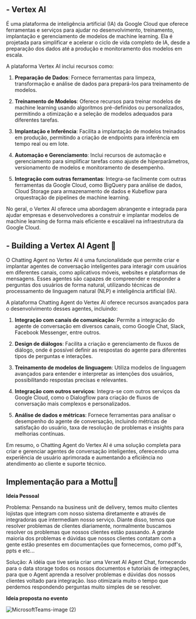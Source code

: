 ## - Vertex AI

É uma plataforma de inteligência artificial (IA) da Google Cloud que oferece ferramentas e serviços para ajudar no desenvolvimento, treinamento, implantação e gerenciamento de modelos de machine learning. Ela é projetada para simplificar e acelerar o ciclo de vida completo de IA, desde a preparação dos dados até a produção e monitoramento dos modelos em escala.

A plataforma Vertex AI inclui recursos como:

1. **Preparação de Dados**: Fornece ferramentas para limpeza, transformação e análise de dados para prepará-los para treinamento de modelos.

2. **Treinamento de Modelos**: Oferece recursos para treinar modelos de machine learning usando algoritmos pré-definidos ou personalizados, permitindo a otimização e a seleção de modelos adequados para diferentes tarefas.

3. **Implantação e Inferência**: Facilita a implantação de modelos treinados em produção, permitindo a criação de endpoints para inferência em tempo real ou em lote.

4. **Automação e Gerenciamento**: Inclui recursos de automação e gerenciamento para simplificar tarefas como ajuste de hiperparâmetros, versionamento de modelos e monitoramento de desempenho.

5. **Integração com outras ferramentas**: Integra-se facilmente com outras ferramentas da Google Cloud, como BigQuery para análise de dados, Cloud Storage para armazenamento de dados e Kubeflow para orquestração de pipelines de machine learning.

No geral, o Vertex AI oferece uma abordagem abrangente e integrada para ajudar empresas e desenvolvedores a construir e implantar modelos de machine learning de forma mais eficiente e escalável na infraestrutura da Google Cloud.


## - Building a Vertex AI Agent 🔨

O Chatting Agent no Vertex AI é uma funcionalidade que permite criar e implantar agentes de conversação inteligentes para interagir com usuários em diferentes canais, como aplicativos móveis, websites e plataformas de mensagens. Esses agentes são capazes de compreender e responder a perguntas dos usuários de forma natural, utilizando técnicas de processamento de linguagem natural (NLP) e inteligência artificial (IA).

A plataforma Chatting Agent do Vertex AI oferece recursos avançados para o desenvolvimento desses agentes, incluindo:

1. **Integração com canais de comunicação**: Permite a integração do agente de conversação em diversos canais, como Google Chat, Slack, Facebook Messenger, entre outros.

2. **Design de diálogos**: Facilita a criação e gerenciamento de fluxos de diálogo, onde é possível definir as respostas do agente para diferentes tipos de perguntas e interações.

3. **Treinamento de modelos de linguagem**: Utiliza modelos de linguagem avançados para entender e interpretar as intenções dos usuários, possibilitando respostas precisas e relevantes.

4. **Integração com outros serviços**: Integra-se com outros serviços da Google Cloud, como o Dialogflow para criação de fluxos de conversação mais complexos e personalizados.

5. **Análise de dados e métricas**: Fornece ferramentas para analisar o desempenho do agente de conversação, incluindo métricas de satisfação do usuário, taxa de resolução de problemas e insights para melhorias contínuas.

Em resumo, o Chatting Agent do Vertex AI é uma solução completa para criar e gerenciar agentes de conversação inteligentes, oferecendo uma experiência de usuário aprimorada e aumentando a eficiência no atendimento ao cliente e suporte técnico.


## Implementação para a Mottu🛵

**Ideia Pessoal**

Problema:
Pensando na business unit de delivery, temos muito clientes lojistas que integram com nosso sistema diretamente e através de integradoras que intermediam
nosso serviço. Diante disso, temos que resolver problemas de clientes diariamente, normalmente buscamos resolver os problemas que nossos clientes estão passando.
A grande maioria dos problemas e dúvidas que nossos clientes contatam com a gente estão presentes em documentações que fornecemos, como pdf's, ppts e etc...

Solução:
A idéia que tive seria criar uma Verxet AI Agent Chat, fornecendo para o data storage todos os nossos documentos e tutoriais de integrações, para que o Agent aprenda a
resolver problemas e dúvidas dos nossos clientes voltado para integração. Isso otimizaria muito o tempo que perdemos respondendo perguntas muito simples de se resolver.

**Ideia proposta no evento**

![MicrosoftTeams-image (2)](https://github.com/shimarrudz/GoogleBootcampFlowGenIA/assets/104167280/7cfa256d-8671-4b93-87a7-90b69c38ea87)

